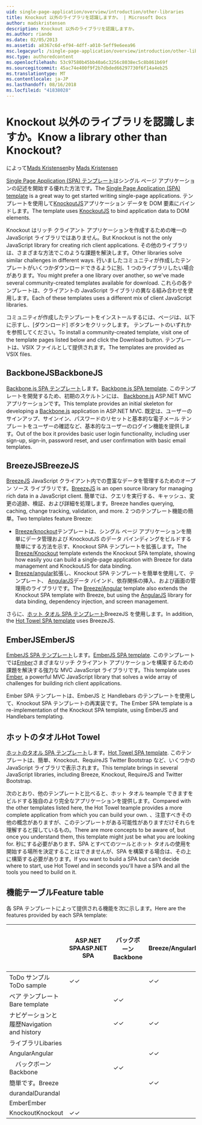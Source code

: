 ```yaml
---
uid: single-page-application/overview/introduction/other-libraries
title: Knockout 以外のライブラリを認識しますか。 | Microsoft Docs
author: madskristensen
description: Knockout 以外のライブラリを認識しますか。
ms.author: riande
ms.date: 02/05/2013
ms.assetid: a8367c6d-ef94-4dff-a010-5eff9e6eea96
msc.legacyurl: /single-page-application/overview/introduction/other-libraries
msc.type: authoredcontent
ms.openlocfilehash: 53c97580b45bb40a6c3256c8038ec5c8b861b69f
ms.sourcegitcommit: 45ac74e400f9f2b7dbded66297730f6f14a4eb25
ms.translationtype: MT
ms.contentlocale: ja-JP
ms.lasthandoff: 08/16/2018
ms.locfileid: "41838028"
---
```

<a name="know-a-library-other-than-knockout"></a><span data-ttu-id="4d3d4-104">Knockout 以外のライブラリを認識しますか。</span><span class="sxs-lookup"><span data-stu-id="4d3d4-104">Know a library other than Knockout?</span></span>
====================
<span data-ttu-id="4d3d4-105">によって[Mads Kristensen](https://github.com/madskristensen)</span><span class="sxs-lookup"><span data-stu-id="4d3d4-105">by [Mads Kristensen](https://github.com/madskristensen)</span></span>

<span data-ttu-id="4d3d4-106">[Single Page Application (SPA) テンプレート](knockoutjs-template.md)はシングル ページ アプリケーションの記述を開始する優れた方法です。</span><span class="sxs-lookup"><span data-stu-id="4d3d4-106">The [Single Page Application (SPA) template](knockoutjs-template.md) is a great way to get started writing single-page applications.</span></span> <span data-ttu-id="4d3d4-107">テンプレートを使用して[KnockoutJS](http://knockoutjs.com/)アプリケーション データを DOM 要素にバインドします。</span><span class="sxs-lookup"><span data-stu-id="4d3d4-107">The template uses [KnockoutJS](http://knockoutjs.com/) to bind application data to DOM elements.</span></span>

<span data-ttu-id="4d3d4-108">Knockout はリッチ クライアント アプリケーションを作成するための唯一の JavaScript ライブラリではありません。</span><span class="sxs-lookup"><span data-stu-id="4d3d4-108">But Knockout is not the only JavaScript library for creating rich client applications.</span></span> <span data-ttu-id="4d3d4-109">その他のライブラリは、さまざまな方法でこのような課題を解決します。</span><span class="sxs-lookup"><span data-stu-id="4d3d4-109">Other libraries solve similar challenges in different ways.</span></span> <span data-ttu-id="4d3d4-110">行いましたコミュニティが作成したテンプレートがいくつかダウンロードできるように別、1 つのライブラリしたい場合があります。</span><span class="sxs-lookup"><span data-stu-id="4d3d4-110">You might prefer a one library over another, so we've made several community-created templates available for download.</span></span> <span data-ttu-id="4d3d4-111">これらの各テンプレートは、クライアントの JavaScript ライブラリの異なる組み合わせを使用します。</span><span class="sxs-lookup"><span data-stu-id="4d3d4-111">Each of these templates uses a different mix of client JavaScript libraries.</span></span>

<span data-ttu-id="4d3d4-112">コミュニティが作成したテンプレートをインストールするには、ページは、以下に示すし、[ダウンロード] ボタンをクリックします。 テンプレートのいずれかを参照してください。</span><span class="sxs-lookup"><span data-stu-id="4d3d4-112">To install a community-created template, visit one of the template pages listed below and click the Download button.</span></span> <span data-ttu-id="4d3d4-113">テンプレートは、VSIX ファイルとして提供されます。</span><span class="sxs-lookup"><span data-stu-id="4d3d4-113">The templates are provided as VSIX files.</span></span>

## <a name="backbonejs"></a><span data-ttu-id="4d3d4-114">BackboneJS</span><span class="sxs-lookup"><span data-stu-id="4d3d4-114">BackboneJS</span></span>

<span data-ttu-id="4d3d4-115">[Backbone.js SPA テンプレート](../templates/backbonejs-template.md)します。</span><span class="sxs-lookup"><span data-stu-id="4d3d4-115">[Backbone.js SPA template](../templates/backbonejs-template.md).</span></span> <span data-ttu-id="4d3d4-116">このテンプレートを開発するため、初期のスケルトンには、 [Backbone.js](http://backbonejs.org/) ASP.NET MVC アプリケーションです。</span><span class="sxs-lookup"><span data-stu-id="4d3d4-116">This template provides an initial skeleton for developing a [Backbone.js](http://backbonejs.org/) application in ASP.NET MVC.</span></span> <span data-ttu-id="4d3d4-117">既定は、ユーザーのサインアップ、サインイン、パスワードのリセットと基本的な電子メール テンプレートをユーザーの確認など、基本的なユーザーのログイン機能を提供します。</span><span class="sxs-lookup"><span data-stu-id="4d3d4-117">Out of the box it provides basic user login functionality, including user sign-up, sign-in, password reset, and user confirmation with basic email templates.</span></span>

## <a name="breezejs"></a><span data-ttu-id="4d3d4-118">BreezeJS</span><span class="sxs-lookup"><span data-stu-id="4d3d4-118">BreezeJS</span></span>

<span data-ttu-id="4d3d4-119">[BreezeJS](http://www.breezejs.com/?utm_source=ms-spa) JavaScript クライアント内での豊富なデータを管理するためのオープン ソース ライブラリです。</span><span class="sxs-lookup"><span data-stu-id="4d3d4-119">[BreezeJS](http://www.breezejs.com/?utm_source=ms-spa) is an open source library for managing rich data in a JavaScript client.</span></span> <span data-ttu-id="4d3d4-120">簡単では、クエリを実行する、キャッシュ、変更の追跡、検証、および詳細を処理します。</span><span class="sxs-lookup"><span data-stu-id="4d3d4-120">Breeze handles querying, caching, change tracking, validation, and more.</span></span> <span data-ttu-id="4d3d4-121">2 つのテンプレート機能の簡単。</span><span class="sxs-lookup"><span data-stu-id="4d3d4-121">Two templates feature Breeze:</span></span>

- <span data-ttu-id="4d3d4-122">[Breeze/knockout](../templates/breezeknockout-template.md)テンプレートは、シングル ページ アプリケーションを簡単にデータ管理および KnockoutJS のデータ バインディングをビルドする簡単にする方法を示す、Knockout SPA テンプレートを拡張します。</span><span class="sxs-lookup"><span data-stu-id="4d3d4-122">The [Breeze/Knockout](../templates/breezeknockout-template.md) template extends the Knockout SPA template, showing how easily you can build a single-page application with Breeze for data management and KnockoutJS for data binding.</span></span>
- <span data-ttu-id="4d3d4-123">[Breeze/angular](../templates/breezeangular-template.md)拡張し、Knockout SPA テンプレートを簡単を使用して、テンプレート、 [AngularJS](http://angularjs.org)データ バインド、依存関係の挿入、および画面の管理用のライブラリです。</span><span class="sxs-lookup"><span data-stu-id="4d3d4-123">The [Breeze/Angular](../templates/breezeangular-template.md) template also extends the Knockout SPA template with Breeze, but using the [AngularJS](http://angularjs.org) library for data binding, dependency injection, and screen management.</span></span>

<span data-ttu-id="4d3d4-124">さらに、[ホット タオル SPA テンプレート](../templates/hottowel-template.md)BreezeJS を使用します。</span><span class="sxs-lookup"><span data-stu-id="4d3d4-124">In addition, the [Hot Towel SPA template](../templates/hottowel-template.md) uses BreezeJS.</span></span>

## <a name="emberjs"></a><span data-ttu-id="4d3d4-125">EmberJS</span><span class="sxs-lookup"><span data-stu-id="4d3d4-125">EmberJS</span></span>

<span data-ttu-id="4d3d4-126">[EmberJS SPA テンプレート](../templates/emberjs-template.md)します。</span><span class="sxs-lookup"><span data-stu-id="4d3d4-126">[EmberJS SPA template](../templates/emberjs-template.md).</span></span> <span data-ttu-id="4d3d4-127">このテンプレートでは[Ember](http://emberjs.com/)さまざまなリッチ クライアント アプリケーションを構築するための課題を解決する強力な MVC JavaScript ライブラリです。</span><span class="sxs-lookup"><span data-stu-id="4d3d4-127">This template uses [Ember](http://emberjs.com/), a powerful MVC JavaScript library that solves a wide array of challenges for building rich client applications.</span></span>

<span data-ttu-id="4d3d4-128">Ember SPA テンプレートは、EmberJS と Handlebars のテンプレートを使用して、Knockout SPA テンプレートの再実装です。</span><span class="sxs-lookup"><span data-stu-id="4d3d4-128">The Ember SPA template is a re-implementation of the Knockout SPA template, using EmberJS and Handlebars templating.</span></span>

## <a name="hot-towel"></a><span data-ttu-id="4d3d4-129">ホットのタオル</span><span class="sxs-lookup"><span data-stu-id="4d3d4-129">Hot Towel</span></span>

<span data-ttu-id="4d3d4-130">[ホットのタオル SPA テンプレート](../templates/hottowel-template.md)します。</span><span class="sxs-lookup"><span data-stu-id="4d3d4-130">[Hot Towel SPA template](../templates/hottowel-template.md).</span></span> <span data-ttu-id="4d3d4-131">このテンプレートは、簡単、Knockout、RequireJS Twitter Bootstrap など、いくつかの JavaScript ライブラリで表示されます。</span><span class="sxs-lookup"><span data-stu-id="4d3d4-131">This template brings in several JavaScript libraries, including Breeze, Knockout, RequireJS and Twitter Bootstrap.</span></span>

<span data-ttu-id="4d3d4-132">次のとおり、他のテンプレートと比べると、ホット タオル teample できますをビルドする独自のより完全なアプリケーションを提供します。</span><span class="sxs-lookup"><span data-stu-id="4d3d4-132">Compared with the other templates listed here, the Hot Towel teample provides a more complete application from which you can build your own.</span></span> <span data-ttu-id="4d3d4-133">、注意すべきその他の概念がありますが、このテンプレートがある可能性がありますだけそれらを理解すると探しているもの。</span><span class="sxs-lookup"><span data-stu-id="4d3d4-133">There are more concepts to be aware of, but once you understand them, this template might just be what you are looking for.</span></span> <span data-ttu-id="4d3d4-134">秒にする必要があります、SPA とすべてのツールとホット タオルの使用を開始する場所を決定することはできませんが、SPA を構築する場合は、その上に構築する必要があります。</span><span class="sxs-lookup"><span data-stu-id="4d3d4-134">If you want to build a SPA but can't decide where to start, use Hot Towel and in seconds you'll have a SPA and all the tools you need to build on it.</span></span>

## <a name="feature-table"></a><span data-ttu-id="4d3d4-135">機能テーブル</span><span class="sxs-lookup"><span data-stu-id="4d3d4-135">Feature table</span></span>

<span data-ttu-id="4d3d4-136">各 SPA テンプレートによって提供される機能を次に示します。</span><span class="sxs-lookup"><span data-stu-id="4d3d4-136">Here are the features provided by each SPA template:</span></span>


|                        | <span data-ttu-id="4d3d4-137">ASP.NET SPA</span><span class="sxs-lookup"><span data-stu-id="4d3d4-137">ASP.NET SPA</span></span> | <span data-ttu-id="4d3d4-138">バックボーン</span><span class="sxs-lookup"><span data-stu-id="4d3d4-138">Backbone</span></span> | <span data-ttu-id="4d3d4-139">Breeze/Angular</span><span class="sxs-lookup"><span data-stu-id="4d3d4-139">Breeze/Angular</span></span> | <span data-ttu-id="4d3d4-140">Breeze/KO</span><span class="sxs-lookup"><span data-stu-id="4d3d4-140">Breeze/KO</span></span> |  <span data-ttu-id="4d3d4-141">Ember</span><span class="sxs-lookup"><span data-stu-id="4d3d4-141">Ember</span></span>   | <span data-ttu-id="4d3d4-142">ホットのタオル</span><span class="sxs-lookup"><span data-stu-id="4d3d4-142">Hot Towel</span></span> |
|------------------------|-------------|----------|----------------|-----------|----------|-----------|
|      <span data-ttu-id="4d3d4-143">ToDo サンプル</span><span class="sxs-lookup"><span data-stu-id="4d3d4-143">ToDo sample</span></span>       |  <span data-ttu-id="4d3d4-144">&#10003;</span><span class="sxs-lookup"><span data-stu-id="4d3d4-144">&#10003;</span></span>   |          |    <span data-ttu-id="4d3d4-145">&#10003;</span><span class="sxs-lookup"><span data-stu-id="4d3d4-145">&#10003;</span></span>    | <span data-ttu-id="4d3d4-146">&#10003;</span><span class="sxs-lookup"><span data-stu-id="4d3d4-146">&#10003;</span></span>  | <span data-ttu-id="4d3d4-147">&#10003;</span><span class="sxs-lookup"><span data-stu-id="4d3d4-147">&#10003;</span></span> |           |
|     <span data-ttu-id="4d3d4-148">ベア テンプレート</span><span class="sxs-lookup"><span data-stu-id="4d3d4-148">Bare template</span></span>      |             | <span data-ttu-id="4d3d4-149">&#10003;</span><span class="sxs-lookup"><span data-stu-id="4d3d4-149">&#10003;</span></span> |                |           |          | <span data-ttu-id="4d3d4-150">&#10003;</span><span class="sxs-lookup"><span data-stu-id="4d3d4-150">&#10003;</span></span>  |
| <span data-ttu-id="4d3d4-151">ナビゲーションと履歴</span><span class="sxs-lookup"><span data-stu-id="4d3d4-151">Navigation and history</span></span> |             | <span data-ttu-id="4d3d4-152">&#10003;</span><span class="sxs-lookup"><span data-stu-id="4d3d4-152">&#10003;</span></span> |    <span data-ttu-id="4d3d4-153">&#10003;</span><span class="sxs-lookup"><span data-stu-id="4d3d4-153">&#10003;</span></span>    |           | <span data-ttu-id="4d3d4-154">&#10003;</span><span class="sxs-lookup"><span data-stu-id="4d3d4-154">&#10003;</span></span> | <span data-ttu-id="4d3d4-155">&#10003;</span><span class="sxs-lookup"><span data-stu-id="4d3d4-155">&#10003;</span></span>  |
|        <span data-ttu-id="4d3d4-156">ライブラリ</span><span class="sxs-lookup"><span data-stu-id="4d3d4-156">Libaries</span></span>        |             |          |                |           |          |           |
|        <span data-ttu-id="4d3d4-157">Angular</span><span class="sxs-lookup"><span data-stu-id="4d3d4-157">Angular</span></span>         |             |          |    <span data-ttu-id="4d3d4-158">&#10003;</span><span class="sxs-lookup"><span data-stu-id="4d3d4-158">&#10003;</span></span>    |           |          |           |
|    <span data-ttu-id="4d3d4-159">&#8195;バックボーン</span><span class="sxs-lookup"><span data-stu-id="4d3d4-159">&#8195;Backbone</span></span>     |             | <span data-ttu-id="4d3d4-160">&#10003;</span><span class="sxs-lookup"><span data-stu-id="4d3d4-160">&#10003;</span></span> |                |           |          |           |
|         <span data-ttu-id="4d3d4-161">簡単です。</span><span class="sxs-lookup"><span data-stu-id="4d3d4-161">Breeze</span></span>         |             |          |    <span data-ttu-id="4d3d4-162">&#10003;</span><span class="sxs-lookup"><span data-stu-id="4d3d4-162">&#10003;</span></span>    | <span data-ttu-id="4d3d4-163">&#10003;</span><span class="sxs-lookup"><span data-stu-id="4d3d4-163">&#10003;</span></span>  |          | <span data-ttu-id="4d3d4-164">&#10003;</span><span class="sxs-lookup"><span data-stu-id="4d3d4-164">&#10003;</span></span>  |
|        <span data-ttu-id="4d3d4-165">durandal</span><span class="sxs-lookup"><span data-stu-id="4d3d4-165">Durandal</span></span>        |             |          |                |           |          | <span data-ttu-id="4d3d4-166">&#10003;</span><span class="sxs-lookup"><span data-stu-id="4d3d4-166">&#10003;</span></span>  |
|         <span data-ttu-id="4d3d4-167">Ember</span><span class="sxs-lookup"><span data-stu-id="4d3d4-167">Ember</span></span>          |             |          |                |           | <span data-ttu-id="4d3d4-168">&#10003;</span><span class="sxs-lookup"><span data-stu-id="4d3d4-168">&#10003;</span></span> |           |
|        <span data-ttu-id="4d3d4-169">Knockout</span><span class="sxs-lookup"><span data-stu-id="4d3d4-169">Knockout</span></span>        |  <span data-ttu-id="4d3d4-170">&#10003;</span><span class="sxs-lookup"><span data-stu-id="4d3d4-170">&#10003;</span></span>   |          |                | <span data-ttu-id="4d3d4-171">&#10003;</span><span class="sxs-lookup"><span data-stu-id="4d3d4-171">&#10003;</span></span>  |          | <span data-ttu-id="4d3d4-172">&#10003;</span><span class="sxs-lookup"><span data-stu-id="4d3d4-172">&#10003;</span></span>  |

